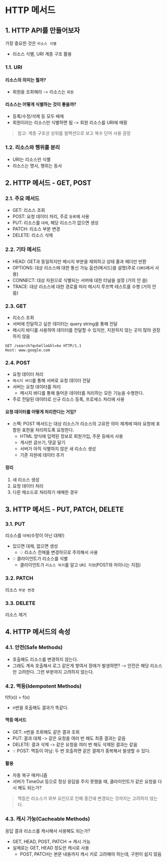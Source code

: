# HTTP 메서드
## 1. HTTP API를 만들어보자
가장 중요한 것은 `리소스 식별`
- 리소스 식별, URI 계층 구조 활용
### 1.1. URI
#### 리소스의 의미는 뭘까?
- 회원을 조회해라 -> 리소스는 `회원`
#### 리소스는 어떻게 식별하는 것이 좋을까?
- 등록/수정/삭제 등 모두 배제
- 회원이라는 리소스만 식별하면 됨 -> 회원 리소스를 URI에 매핑

> 참고: 계층 구조상 상위를 컬렉션으로 보고 복수 단어 사용 권장

### 1.2. 리소스와 행위를 분리
- URI는 리소스만 식별
- 리소스는 명사, 행위는 동사

## 2. HTTP 메서드 - GET, POST
### 2.1. 주요 메서드
- GET: 리소스 조회
- POST: 요청 데이터 처리, 주로 `등록`에 사용
- PUT: 리소스를 `대체`, 해당 리소스가 없으면 생성
- PATCH: 리소스 부분 변경
- DELETE: 리소스 삭제

### 2.2. 기타 메서드
- HEAD: GET과 동일하지만 메시지 부분을 제외하고 상태 줄과 헤더만 반환
- OPTIONS: 대상 리소스에 대한 통신 가능 옵션(메서드)을 설명(주로 `CORS`에서 사용)
- CONNECT: 대상 자원으로 식별되는 서버에 대한 터널을 설정 (거의 안 씀)
- TRACE: 대상 리소스에 대한 경로를 따라 메시지 루프백 테스트를 수행 (거의 안 씀)

### 2.3. GET
- 리소스 조회
- 서버에 전달하고 싶은 데이터는 query string을 통해 전달
- 메시지 바디를 사용하여 데이터를 전달할 수 있지만, 지원하지 않는 곳이 많아 권장하지 않음
```text
GET /search?q=hello&hl=ko HTTP/1.1
Host: www.google.com
```
### 2.4. POST
- 요청 데이터 처리
- `메시지 바디`를 통해 서버로 요청 데이터 전달
- 서버는 요청 데이터를 처리
  - 메시지 바디를 통해 들어온 데이터를 처리하는 모든 기능을 수행한다.
- 주로 전달된 데이터로 신규 리소스 등록, 프로세스 처리에 사용
#### 요청 데이터를 어떻게 처리한다는 거임?
- 스펙: POST 메서드는 대상 리소스가 리소스의 고유한 의미 체계에 따라 요청에 포함된 표현을 처리하도록 요청한다.
  - HTML 양식에 입력된 정보로 회원가입, 주문 등에서 사용
  - 게시판 글쓰기, 댓글 달기
  - 서버가 아직 식별하지 않은 새 리소스 생성
  - 기존 자원에 데이터 추가

#### 정리
1. 새 리소스 생성
2. 요청 데이터 처리
3. 다른 메소드로 처리하기 애매한 경우

## 3. HTTP 메서드 - PUT, PATCH, DELETE
### 3.1. PUT
리소스를 `대체`(수정이 아닌 대체!)
- 있으면 대체, 없으면 생성
  - 💡 리소스 전체를 변경하므로 주의해서 사용
- 💡 클라이언트가 리소스를 식별
  - 클라이언트가 `리소스 위치`를 알고 `URI 지정`(POST와 차이나는 지점)

### 3.2. PATCH
리소스 `부분 변경`

### 3.3. DELETE
리소스 제거

## 4. HTTP 메서드의 속성
### 4.1. 안전(Safe Methods)
- 호출해도 리소스를 변경하지 않는다.
- 그래도 계속 호출해서 로그 같은게 쌓여서 장애가 발생하면? -> 안전은 해당 리소스만 고려한다. 그런 부분까지 고려하지 않는다.
### 4.2. 멱등(Idempotent Methods)
f(f(x)) = f(x)
- n번을 호출해도 결과가 똑같다.
#### 멱등 메서드
- GET: n번을 조회해도 같은 결과 조회
- PUT: 결과 대체 -> 같은 요청을 여러 번 해도 최종 결과는 같음
- DELETE: 결과 삭제 -> 같은 요청을 여러 번 해도 삭제된 결과는 같음
- 💡 POST: 멱등이 아님: 두 번 호출하면 같은 결제가 중복해서 발생할 수 있다.
#### 활용
- 자동 복구 매커니즘
- 서버가 TimeOut 등으로 정상 응답을 주지 못했을 때, 클라이언트가 같은 요청을 다시 해도 되는가?
  
> 멱등은 리소스가 외부 요인으로 인해 중간에 변경되는 것까지는 고려하지 않는다.

### 4.3. 캐시 가능(Cacheable Methods)
응답 결과 리소스를 캐시해서 사용해도 되는가?
- GET, HEAD, POST, PATCH -> 캐시 가능
- 실제로는 GET, HEAD 정도만 캐시로 사용
  - POST, PATCH는 본문 내용까지 캐시 키로 고려해야 하는데, 구현이 쉽지 않음